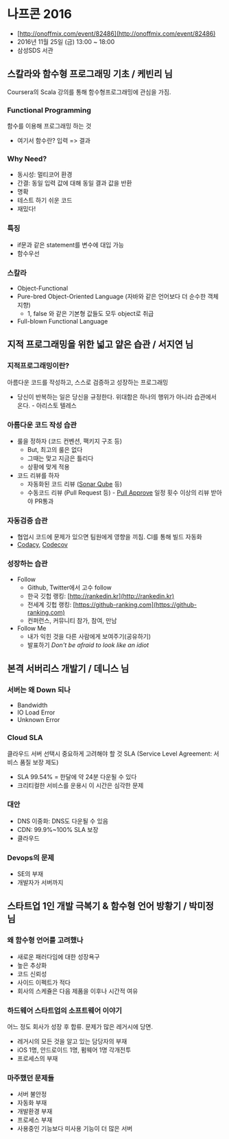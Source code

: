 # 나프콘 2016

- [http://onoffmix.com/event/82486](http://onoffmix.com/event/82486)
- 2016년 11월 25일 (금) 13:00 ~ 18:00
- 삼성SDS 서관

## 스칼라와 함수형 프로그래밍 기초 / 케빈리 님

Coursera의 Scala 강의를 통해 함수형프로그래밍에 관심을 가짐.

### Functional Programming

함수를 이용해 프로그래밍 하는 것

- 여기서 함수란? 입력 => 결과

### Why Need?

- 동시성: 멀티코어 환경
- 간결: 동일 입력 값에 대해 동일 결과 값을 반환
- 명확
- 테스트 하기 쉬운 코드
- 재밌다!

### 특징

- if문과 같은 statement를 변수에 대입 가능
- 함수우선

### 스칼라

- Object-Functional 
- Pure-bred Object-Oriented Language (자바와 같은 언어보다 더 순수한 객체지향)
  - 1, false 와 같은 기본형 값들도 모두 object로 취급
- Full-blown Functional Language



## 지적 프로그래밍을 위한 넓고 얕은 습관 / 서지연 님

### 지적프로그래밍이란?

아름다운 코드를 작성하고, 스스로 검증하고 성장하는 프로그래밍

- 당신이 반복하는 일은 당신을 규정한다. 위대함은 하나의 행위가 아니라 습관에서 온다. - 아리스토 텔레스

### 아름다운 코드 작성 습관

- 룰을 정하자 (코드 컨벤션, 팩키지 구조 등)
  - But, 최고의 룰은 없다
  - 그때는 맞고 지금은 틀리다
  - 상황에 맞게 적용
- 코드 리뷰를 하자
  - 자동화된 코드 리뷰 ([Sonar Qube](http://www.sonarqube.org/) 등)
  - 수동코드 리뷰 (Pull Request 등) - [Pull Approve](https://about.pullapprove.com/) 일정 횟수 이상의 리뷰 받아야 PR통과

### 자동검증 습관

- 협업시 코드에 문제가 있으면 팀원에게 영향을 끼침. CI를 통해 빌드 자동화
- [Codacy](https://www.codacy.com/), [Codecov](https://codecov.io/)

### 성장하는 습관

- Follow
  - Github, Twitter에서 고수 follow
  - 한국 깃헙 랭킹: [http://rankedin.kr](http://rankedin.kr)
  - 전세계 깃헙 랭킹: [https://github-ranking.com](https://github-ranking.com)
  - 컨퍼런스, 커뮤니티 참가, 참여, 만남
- Follow Me
  - 내가 익힌 것을 다른 사람에게 보여주기(공유하기)
  - 발표하기 *Don't be afraid to look like an idiot*

## 본격 서버리스 개발기 / 데니스 님

### 서버는 왜 Down 되나

- Bandwidth
- IO Load Error
- Unknown Error

### Cloud SLA

클라우드 서버 선택시 중요하게 고려해야 할 것 SLA (Service Level Agreement: 서비스 품질 보장 제도)

- SLA 99.54% = 한달에 약 24분 다운될 수 있다
- 크리티컬한 서비스를 운용시 이 시간은 심각한 문제

### 대안

- DNS 이중화: DNS도 다운될 수 있음
- CDN: 99.9%~100% SLA 보장
- 클라우드

### Devops의 문제

- SE의 부재
- 개발자가 서버까지



## 스타트업 1인 개발 극복기 & 함수형 언어 방황기 / 박미정 님

### 왜 함수형 언어를 고려했나

- 새로운 패러다임에 대한 성장욕구
- 높은 추상화
- 코드 신뢰성
- 사이드 이펙트가 적다
- 회사의 스케쥴은 다음 제품을 이후나 시간적 여유

### 하드웨어 스타트업의 소프트웨어 이야기

어느 정도 회사가 성장 후 합류. 문제가 많은 레거시에 당면.

- 레거시의 모든 것을 알고 있는 담당자의 부재
- iOS 1명, 안드로이드 1명, 펌웨어 1명 각개전투
- 프로세스의 부재

### 마주했던 문제들

- 서버 불안정
- 자동화 부재
- 개발환경 부재
- 프로세스 부재
- 사용중인 기능보다 미사용 기능이 더 많은 서버

